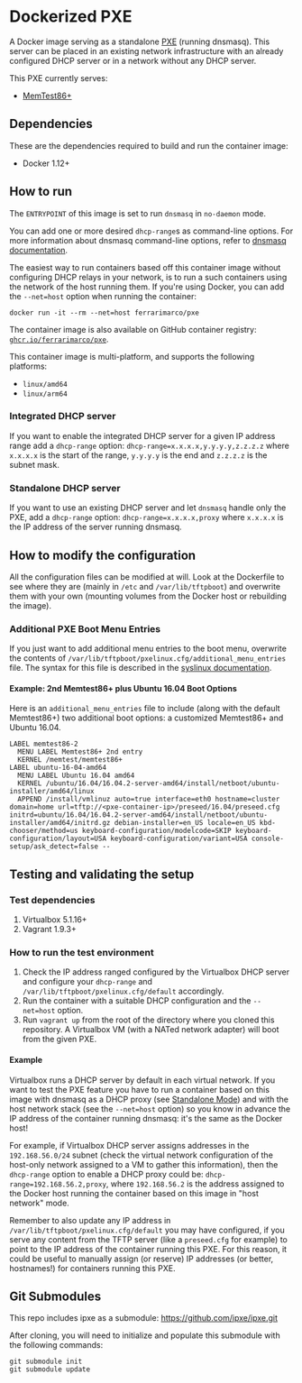 # Dockerized PXE

A Docker image serving as a standalone [PXE](https://en.wikipedia.org/wiki/Preboot_Execution_Environment) (running dnsmasq). This server can be placed in an existing network infrastructure with an already configured DHCP server or in a network without any DHCP server.

This PXE currently serves:

- [MemTest86+](http://www.memtest86.com/)

## Dependencies

These are the dependencies required to build and run the container image:

- Docker 1.12+

## How to run

The `ENTRYPOINT` of this image is set to run `dnsmasq` in `no-daemon` mode.

You can add one or more desired `dhcp-range`s as command-line options. For more
information about dnsmasq command-line options, refer to [dnsmasq documentation](http://www.thekelleys.org.uk/dnsmasq/docs/dnsmasq-man.html).

The easiest way to run containers based off this container image without configuring DHCP relays in your network,
is to run a such containers using the network of the host running them. If you're
using Docker, you can add the `--net=host` option when running the container:

```shell
docker run -it --rm --net=host ferrarimarco/pxe
```

The container image is also available on GitHub container registry: [`ghcr.io/ferrarimarco/pxe`](https://github.com/ferrarimarco/docker-pxe/pkgs/container/pxe).

This container image is multi-platform, and supports the following platforms:

- `linux/amd64`
- `linux/arm64`

### Integrated DHCP server

If you want to enable the integrated DHCP server for a given IP address range add a `dhcp-range` option: `dhcp-range=x.x.x.x,y.y.y.y,z.z.z.z` where `x.x.x.x` is the start of the range, `y.y.y.y` is the end and `z.z.z.z` is the subnet mask.

### Standalone DHCP server

If you want to use an existing DHCP server and let `dnsmasq` handle only the PXE, add a `dhcp-range` option: `dhcp-range=x.x.x.x,proxy` where `x.x.x.x` is the IP address of the server running dnsmasq.

## How to modify the configuration

All the configuration files can be modified at will. Look at the Dockerfile to see where they are (mainly in `/etc` and `/var/lib/tftpboot`) and overwrite them with your own (mounting volumes from the Docker host or rebuilding the image).

### Additional PXE Boot Menu Entries

If you just want to add additional menu entries to the boot menu, overwrite the contents of `/var/lib/tftpboot/pxelinux.cfg/additional_menu_entries` file.
The syntax for this file is described in the [syslinux documentation](http://www.syslinux.org/wiki/index.php?title=Config).

#### Example: 2nd Memtest86+ plus Ubuntu 16.04 Boot Options

Here is an `additional_menu_entries` file to include (along with the default Memtest86+) two additional boot options: a customized Memtest86+ and Ubuntu 16.04.

<!-- markdownlint-disable line-length -->
```text
LABEL memtest86-2
  MENU LABEL Memtest86+ 2nd entry
  KERNEL /memtest/memtest86+
LABEL ubuntu-16-04-amd64
  MENU LABEL Ubuntu 16.04 amd64
  KERNEL /ubuntu/16.04/16.04.2-server-amd64/install/netboot/ubuntu-installer/amd64/linux
  APPEND /install/vmlinuz auto=true interface=eth0 hostname=cluster domain=home url=tftp://<pxe-container-ip>/preseed/16.04/preseed.cfg initrd=ubuntu/16.04/16.04.2-server-amd64/install/netboot/ubuntu-installer/amd64/initrd.gz debian-installer=en_US locale=en_US kbd-chooser/method=us keyboard-configuration/modelcode=SKIP keyboard-configuration/layout=USA keyboard-configuration/variant=USA console-setup/ask_detect=false --
```
<!-- markdownlint-enable line-length -->

## Testing and validating the setup

### Test dependencies

1. Virtualbox 5.1.16+
1. Vagrant 1.9.3+

### How to run the test environment

1. Check the IP address ranged configured by the Virtualbox DHCP server and
    configure your `dhcp-range` and `/var/lib/tftpboot/pxelinux.cfg/default` accordingly.
1. Run the container with a suitable DHCP configuration and the `--net=host` option.
1. Run `vagrant up` from the root of the directory where you cloned this
    repository. A Virtualbox VM (with a NATed network adapter) will boot from
    the given PXE.

#### Example

Virtualbox runs a DHCP server by default in each virtual network. If you want to
test the PXE feature you have to run a container based on this image with
dnsmasq as a DHCP proxy (see [Standalone Mode](#standalone-dhcp-server)) and
with the host network stack (see the `--net=host` option) so you know in advance
the IP address of the container running dnsmasq: it's the same as the Docker host!

For example, if Virtualbox DHCP server assigns addresses in the
`192.168.56.0/24` subnet (check the virtual network configuration of the
host-only network assigned to a VM to gather this information), then the
`dhcp-range` option to enable a DHCP proxy could be: `dhcp-range=192.168.56.2,proxy`,
where `192.168.56.2` is the address assigned to the Docker host running the
container based on this image in "host network" mode.

Remember to also update any IP address in `/var/lib/tftpboot/pxelinux.cfg/default`
you may have configured, if you serve any content from the TFTP server (like a
`preseed.cfg` for example) to point to the IP address of the container running
this PXE. For this reason, it could be useful to manually assign (or reserve)
IP addresses (or better, hostnames!) for containers running this PXE.

## Git Submodules

This repo includes ipxe as a submodule: https://github.com/ipxe/ipxe.git

After cloning, you will need to initialize and populate this submodule with the following commands:

```shell
git submodule init
git submodule update
```
